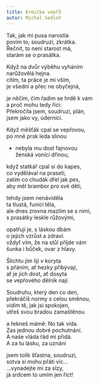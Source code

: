 ```yaml
---
title: Krmička vepřů
autor: Michal Sedloň 
---
```


Tak, jak mi pusa narostla  
povím to, soudruzi, zkrátka.  
Řečnit, to není starost má,  
starám se o prasátka.

Když na dvůr výběhu vyháním   
narůžovělá hejna.  
cítím, ta práce je mi vším,  
je všední a přec ne obyčejná,

je něčím, čím řadím se hrdě k vám   
a proč mohu tedy říci:  
Překročila jsem, soudruzi, plán,  
jsem jako vy, úderníci.

Když měšťák cpal se vepřovou,  
po mně prsk leda slinou   
- nebyla mu dost fajnovou   
ženská vonící dřinou,


když statkář cpal si do kapes,  
co vydělával na praseti,   
zatím co chudák dřel jak pes,   
aby měl brambor pro své děti,

tehdy jsem nenáviděla   
ta tlustá, funící těla,   
ale dnes zrovna mazlím se s nimi,   
s prasátky leskle růžovými,

opatřuji je, s láskou dbám  
o jejich vzrůst a zdraví.  
vždyť vím, že na stůl příjde vám   
šunka i bůček, ovar z hlavy.

Šlichtu jim liji v koryta   
s přáním, ať hezky přibývají,  
ať je jich dost, ať dosyta   
se vepřového dělník nají.


Soudruhu, který den co den,   
překráčíš normy s celou směnou,   
vidím tě, jak jsi spokojen,   
utřeš svou bradou zamaštěnou

a řekneš mámě: No tak vida.  
Zas jednou dobré pochutnání.  
A naše vláda řád mi přidá.  
A za tu lásku, za uznání

jsem tolik šťastna, soudruzi,  
sotva si mohu přáti víc…  
...vynadejte mi za slzy,   
já srdcem to umím jen říct!